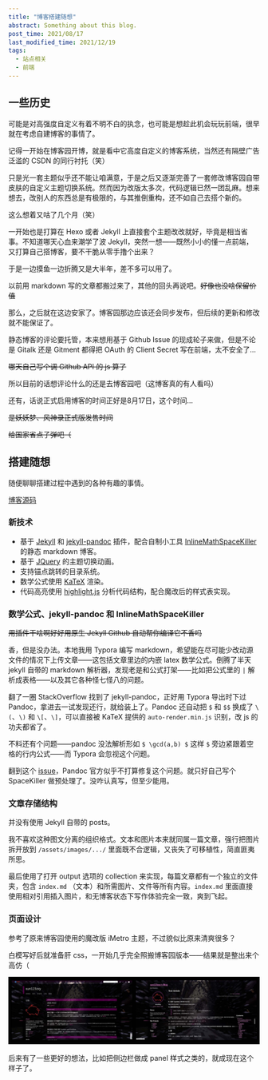```yaml
---
title: "博客搭建随想"
abstract: Something about this blog.
post_time: 2021/08/17
last_modified_time: 2021/12/19
tags:
  - 站点相关
  - 前端
---
```

## 一些历史

可能是对高强度自定义有着不明不白的执念，也可能是想趁此机会玩玩前端，很早就在考虑自建博客的事情了。

记得一开始在博客园开博，就是看中它高度自定义的博客系统，当然还有隔壁广告泛滥的 CSDN 的同行衬托（笑）

只是光一套主题似乎还不能让咱满意，于是之后又逐渐完善了一套修改博客园自带皮肤的自定义主题切换系统。然而因为改版太多次，代码逻辑已然一团乱麻。想来想去，改别人的东西总是有极限的，与其推倒重构，还不如自己去搭个新的。

这么想着又咕了几个月（笑）

一开始也是打算在 Hexo 或者 Jekyll 上直接套个主题改改就好，毕竟是相当省事。不知道哪天心血来潮学了波 Jekyll，突然一想——既然小小的懂一点前端，又打算自己搭博客，要不干脆从零手撸个出来？

于是一边摸鱼一边折腾又是大半年，差不多可以用了。

以前用 markdown 写的文章都搬过来了，其他的回头再说吧。~~好像也没啥保留价值~~

那么，之后就在这边安家了。博客园那边应该还会同步发布，但后续的更新和修改就不能保证了。

静态博客的评论要托管，本来想用基于 Github Issue 的现成轮子来做，但是不论是 Gitalk 还是 Gitment 都得把 OAuth 的 Client Secret 写在前端，太不安全了...

~~哪天自己写个调 Github API 的 js 算了~~

所以目前的话想评论什么的还是去博客园吧（这博客真的有人看吗）

还有，话说正式启用博客的时间正好是8月17日，这个时间...

~~是妖妖梦、风神录正式版发售时间~~

~~给国家省点子弹吧（~~

## 搭建随想

随便聊聊搭建过程中遇到的各种有趣的事情。

[博客源码](https://github.com/sun123zxy/blog-code)

### 新技术

+ 基于 [Jekyll](https://jekyllrb.com/) 和 [jekyll-pandoc](https://github.com/mfenner/jekyll-pandoc) 插件，配合自制小工具 [InlineMathSpaceKiller](https://github.com/sun123zxy/InlineMathSpaceKiller) 的静态 markdown 博客。
+ 基于 [JQuery](https://jquery.com/) 的主题切换动画。
+ 支持锚点跳转的目录系统。
+ 数学公式使用 [KaTeX](https://katex.org/) 渲染。
+ 代码高亮使用 [highlight.js](https://highlightjs.org/) 分析代码结构，配合魔改后的样式表实现。

### 数学公式、jekyll-pandoc 和 InlineMathSpaceKiller

~~用插件干啥啊好好用原生 Jekyll Github 自动帮你编译它不香吗~~

香，但是没办法。本地我用 Typora 编写 markdown，希望能在尽可能少改动源文件的情况下上传文章——这包括文章里边的内嵌 latex 数学公式。倒腾了半天 jekyll 自带的 markdown 解析器，发现老是和公式打架——比如把公式里的 `|` 解析成表格——以及其它各种怪七怪八的问题。

翻了一圈 StackOverflow 找到了 jekyll-pandoc，正好用 Typora 导出时下过 Pandoc，拿进去一试发现还行，就给装上了。Pandoc 还自动把 `$` 和 `$$` 换成了 `\(`、`\)` 和 `\[`、`\]`，可以直接被 KaTeX 提供的 `auto-render.min.js` 识别，改 js 的功夫都省了。 

不料还有个问题——pandoc 没法解析形如 `$ \gcd(a,b) $` 这样 `$` 旁边紧跟着空格的行内公式——而 Typora 会忽视这个问题。

翻到这个 [issue](https://github.com/jgm/pandoc/issues/5672)，Pandoc 官方似乎不打算修复这个问题。就只好自己写个 SpaceKiller 做预处理了。没咋认真写，但至少能用。

### 文章存储结构

并没有使用 Jekyll 自带的 posts。

我不喜欢这种图文分离的组织格式。文本和图片本来就同属一篇文章，强行把图片拆开放到 `/assets/images/.../` 里面既不合逻辑，又丧失了可移植性，简直匪夷所思。

最后使用了打开 output 选项的 collection 来实现，每篇文章都有一个独立的文件夹，包含 `index.md` （文本）和所需图片、文件等所有内容。`index.md` 里面直接使用相对引用插入图片，和无博客状态下写作体验完全一致，爽到飞起。

### 页面设计

参考了原来博客园使用的魔改版 iMetro 主题，不过貌似比原来清爽很多？

白模写好后就准备肝 css，一开始几乎完全照搬博客园版本——结果就是整出来个高仿（

![我高仿我自己.jpg](imitate.jpg)

后来有了一些更好的想法，比如把侧边栏做成 panel 样式之类的，就成现在这个样子了。
